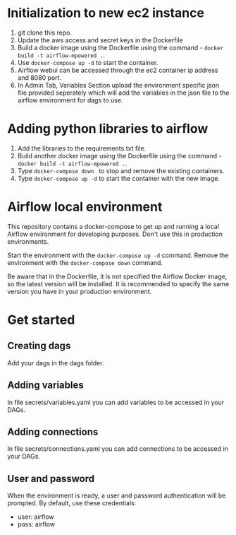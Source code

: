 # Initialization to new ec2 instance 

1) git clone this repo.
2) Update the aws access and secret keys in the Dockerfile
3) Build a docker image using the Dockerfile using the command - `docker build -t airflow-mpowered .`.
4) Use `docker-compose up -d` to start the container.
5) Airflow webui can be accessed through the ec2 container ip address and 8080 port.
6) In Admin Tab, Variables Section upload the environment specific json file provided seperately which will add the variables in the json file to the airflow environment for dags to use.
   
# Adding python libraries to airflow

1) Add the libraries to the requirements.txt file.
2) Build another docker image using the Dockerfile using the command - `docker build -t airflow-mpowered .`.
3) Type `docker-compose down ` to stop and remove the existing containers.
4) Type `docker-compose up -d` to start the container with the new image.

# Airflow local environment

This repository contains a docker-compose to get up and running a local Airflow environment for developing purposes.
Don't use this in production environments.

Start the environment with the `docker-compose up -d` command.
Remove the environment with the `docker-compose down` command.

Be aware that in the Dockerfile, it is not specified the Airflow Docker image, so the latest version will be installed.
It is recommended to specify the same version you have in your production environment.

# Get started

## Creating dags

Add your dags in the dags folder.

## Adding variables

In file secrets/variables.yaml you can add variables to be accessed in your DAGs.

## Adding connections

In file secrets/connections.yaml you can add connections to be accessed in your DAGs.

## User and password

When the environment is ready, a user and password authentication will be prompted.
By default, use these credentials:

- user: airflow
- pass: airflow
